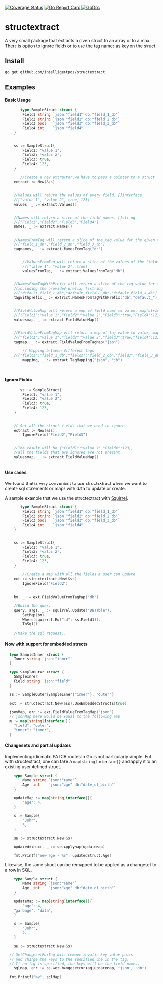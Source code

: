 [![Coverage Status](https://coveralls.io/repos/github/intelligentpos/structextract/badge.svg?branch=master&t=461ETo)](https://coveralls.io/github/intelligentpos/structextract?branch=master)
[![Go Report Card](https://goreportcard.com/badge/github.com/intelligentpos/structextract)](https://goreportcard.com/report/github.com/intelligentpos/structextract)
[![GoDoc](https://godoc.org/github.com/intelligentpos/structextract?status.svg)](https://godoc.org/github.com/intelligentpos/structextract)

# structextract
A very small package that extracts a given struct to an array or to a map.
There is option to ignore fields or to use the tag names as key on the struct.

## Install

```bash
go get github.com/intelligentpos/structextract
```

## Examples 

#### Basic Usage
```go
       type SampleStruct struct {
		Field1 string `json:"field1" db:"field_1_db"`
		Field2 string `json:"field2" db:"field_2_db"`
		Field3 bool   `json:"field3" db:"field_3_db"`
		Field4 int    `json:"field4"`
	}
	

	ss := SampleStruct{
		Field1: "value 1",
		Field2: "value 2",
		Field3: true,
		Field4: 123,
	}
	
       //Create a new extractor,we have to pass a pointer to a struct
	extract := New(&ss)
	

	//Values will return the values of every field, []interface
	//["value 1", "value 2", true, 123]
	values, _ := extract.Values()
	

	//Names will return a slice of the field names, []string
	//["Field1","Field2","Field3","Field4"]
	names, _ := extract.Names()
	

	//NamesFromTag will return a slice of the tag value for the given tag, []string
	//["field_1_db","field_2_db","field_3_db"]
	tagnames, _ := extract.NamesFromTag("db")


        //ValuesFromTag will return a slice of the values of the fields with the give tag
        //["value 1", "value 2", true]
        valuesFromTag, _ := extract.ValuesFromTag("db")


	//NamesFromTagWithPrefix will return a slice of the tag value for the given tag
	//including the provided prefix, []string
	//["default_field_1_db","default_field_2_db","default_field_3_db"]
	tagwithprefix,_ := extract.NamesFromTagWithPrefix("db","default_")


	//FieldValueMap will return a map of field name to value, map[string]interface{}
	//{"Field1":"value 1","Field2":"value 2","Field3":true,"Field4":123}
	valuesmap, _ := extract.FieldValueMap()
	

	//FieldValueFromTagMap will return a map of tag value to value, map[string]interface{}
	//{"field1":"value 1","field2":"value 2","field3":true,"field4":123}
	tagmap, _ := extract.FieldValueFromTagMap("json")

        // Mapping between different tags
	//{"field1":"field_1_db","field2":"field_2_db","field3":"field_3_db"}
        mapping, _ := extract.TagMapping("json", "db")

	
```
#### Ignore Fields
```go
       ss := SampleStruct{
		Field1: "value 1",
		Field2: "value 2",
		Field3: true,
		Field4: 123,
	}
	

	// Set all the struct fields that we need to ignore
	extract := New(&ss).
		IgnoreField("Field2","Field3")

	
	//The result will be {"Field1":"value 1","Field4":123},
	//all the fields that are ignored are not present.
	valuesmap, _ := extract.FieldValueMap()
	
```

#### Use cases

We found that is very convenient to use structextract when we want to create sql statements 
or maps with data to update or create.

A sample example that we use the structextract with [Squirrel](https://github.com/Masterminds/squirrel).

```go
       type SampleStruct struct {
		Field1 string `json:"field1" db:"field_1_db"`
		Field2 string `json:"field2" db:"field_2_db"`
		Field3 bool   `json:"field3" db:"field_3_db"`
		Field4 int    `json:"field4"`
	}
	

	ss := SampleStruct{
		Field1: "value 1",
		Field2: "value 2",
		Field3: true,
		Field4: 123,
	}        
        
        //Create a map with all the fields a user can update 
	ext := structextract.New(&ss).
		IgnoreField("Field2")
		
    
	bm, _ := ext.FieldValueFromTagMap("db")
	
	//Build the query
	query, args, _ := squirrel.Update("DBTable").
		SetMap(bm).
		Where(squirrel.Eq{"id": ss.Field1}).
		ToSql()
		
	//Make the sql request..	
```

#### Now with support for embedded structs
```go
  type SampleInner struct {
    Inner string `json:"inner"`
  }

  type SampleOuter struct {
    SampleInner
    Field string `json:"field"`
  }

  ss := SampleOuter{SampleInner{"inner"}, "outer"}

  ext := structextract.New(&ss).UseEmbeddedStructs(true)

  jsonMap, err := ext.FieldValueFromTagMap("json")
  // jsonMap here would be equal to the following map
  m := map[string]interface{}{
    "field": "outer",
    "inner": "inner",
  }
```


#### Changesets and partial updates
Implementing idiomatic PATCH routes in Go is not particularly simple. But with
structextract, one can take a `map[string]interface{}` and apply it to an
existing user defined struct. 

```go
	type Sample struct {
		Name string `json:"name"`
		Age  int    `json:"age" db:"date_of_birth"`
	}

	updateMap := map[string]interface{}{
		"age": 4,
	}

	s := Sample{
		"John",
		3,
	}

	se := structextract.New(&s)

	updatedStruct, _ := se.ApplyMap(updateMap)

	fmt.Printf("new age - %d", updatedStruct.Age)

```

Likewise, the same struct can be remapped to be applied as a changeset to a row
in SQL.

```go
	type Sample struct {
		Name string `json:"name"`
		Age  int    `json:"age" db:"date_of_birth"`
	}

	updateMap := map[string]interface{}{
		"age": 4,
    "garbage": "data",
	}

	s := Sample{
		"John",
		3,
	}

	se := structextract.New(&s)

  // GetChangesetForTag will remove invalid key value pairs
  // and change the keys to the specified one in the tag.
  // If no tag is specified, the keys will be the field names.
	sqlMap, err := se.GetChangesetForTag(updateMap, "json", "db")

  fmt.Printf("%v", sqlMap)
```

